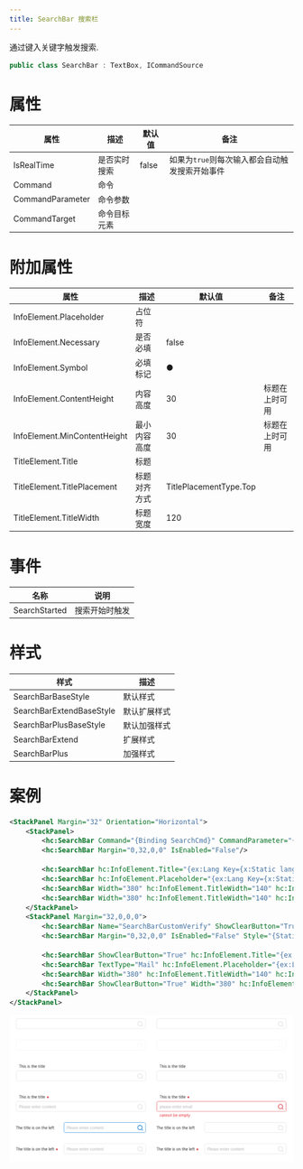 ```yaml
---
title: SearchBar 搜索栏
---
```


通过键入关键字触发搜索.

```cs
public class SearchBar : TextBox, ICommandSource
```

# 属性

|属性|描述|默认值|备注|
|-|-|-|-|
|IsRealTime|是否实时搜索|false|如果为`true`则每次输入都会自动触发搜索开始事件|
|Command|命令|||
|CommandParameter|命令参数|||
|CommandTarget|命令目标元素||||

# 附加属性

|属性|描述|默认值|备注|
|-|-|-|-|
|InfoElement.Placeholder|占位符|||
|InfoElement.Necessary|是否必填|false||
|InfoElement.Symbol|必填标记|●||
|InfoElement.ContentHeight|内容高度|30|标题在上时可用|
|InfoElement.MinContentHeight|最小内容高度|30|标题在上时可用|
|TitleElement.Title|标题|||
|TitleElement.TitlePlacement|标题对齐方式|TitlePlacementType.Top||
|TitleElement.TitleWidth|标题宽度|120|||

# 事件

|名称|说明|
|-|-|
| SearchStarted | 搜索开始时触发 |

# 样式

|样式|描述|
|-|-|
|SearchBarBaseStyle|默认样式|
|SearchBarExtendBaseStyle|默认扩展样式|
|SearchBarPlusBaseStyle|默认加强样式|
|SearchBarExtend|扩展样式|
|SearchBarPlus|加强样式|

# 案例

```xml
<StackPanel Margin="32" Orientation="Horizontal">
    <StackPanel>
        <hc:SearchBar Command="{Binding SearchCmd}" CommandParameter="{Binding Text,RelativeSource={RelativeSource Self}}"/>
        <hc:SearchBar Margin="0,32,0,0" IsEnabled="False"/>

        <hc:SearchBar hc:InfoElement.Title="{ex:Lang Key={x:Static langs:LangKeys.TitleDemoStr1}}" Margin="0,32,0,0" Style="{StaticResource SearchBarExtend}"/>
        <hc:SearchBar hc:InfoElement.Placeholder="{ex:Lang Key={x:Static langs:LangKeys.PlsEnterContent}}" hc:InfoElement.Title="{ex:Lang Key={x:Static langs:LangKeys.TitleDemoStr1}}" Margin="0,32,0,0" hc:InfoElement.Necessary="True" Style="{StaticResource SearchBarExtend}"/>
        <hc:SearchBar Width="380" hc:InfoElement.TitleWidth="140" hc:InfoElement.Placeholder="{ex:Lang Key={x:Static langs:LangKeys.PlsEnterContent}}" hc:InfoElement.TitlePlacement="Left" hc:InfoElement.Title="{ex:Lang Key={x:Static langs:LangKeys.TitleDemoStr3}}" Style="{StaticResource SearchBarExtend}" Margin="0,32,0,0"/>
        <hc:SearchBar Width="380" hc:InfoElement.TitleWidth="140" hc:InfoElement.Placeholder="{ex:Lang Key={x:Static langs:LangKeys.PlsEnterContent}}" hc:InfoElement.TitlePlacement="Left" hc:InfoElement.Title="{ex:Lang Key={x:Static langs:LangKeys.TitleDemoStr3}}" Style="{StaticResource SearchBarExtend}" hc:InfoElement.Necessary="True" Margin="0,32,0,0"/>
    </StackPanel>
    <StackPanel Margin="32,0,0,0">
        <hc:SearchBar Name="SearchBarCustomVerify" ShowClearButton="True" Style="{StaticResource SearchBarPlus}"/>
        <hc:SearchBar Margin="0,32,0,0" IsEnabled="False" Style="{StaticResource SearchBarPlus}"/>

        <hc:SearchBar ShowClearButton="True" hc:InfoElement.Title="{ex:Lang Key={x:Static langs:LangKeys.TitleDemoStr1}}" Margin="0,32,0,0" Style="{StaticResource SearchBarPlus}"/>
        <hc:SearchBar TextType="Mail" hc:InfoElement.Placeholder="{ex:Lang Key={x:Static langs:LangKeys.PlsEnterEmail}}" hc:InfoElement.Title="{ex:Lang Key={x:Static langs:LangKeys.TitleDemoStr1}}" Margin="0,32,0,0" hc:InfoElement.Necessary="True" Style="{StaticResource SearchBarPlus}"/>
        <hc:SearchBar Width="380" hc:InfoElement.TitleWidth="140" hc:InfoElement.TitlePlacement="Left" hc:InfoElement.Title="{ex:Lang Key={x:Static langs:LangKeys.TitleDemoStr3}}" Style="{StaticResource SearchBarPlus}" Margin="0,32,0,0"/>
        <hc:SearchBar ShowClearButton="True" Width="380" hc:InfoElement.TitleWidth="140" hc:InfoElement.Placeholder="{ex:Lang Key={x:Static langs:LangKeys.PlsEnterContent}}" hc:InfoElement.TitlePlacement="Left" hc:InfoElement.Title="{ex:Lang Key={x:Static langs:LangKeys.TitleDemoStr3}}" Style="{StaticResource SearchBarPlus}" hc:InfoElement.Necessary="True" Margin="0,32,0,0"/>
    </StackPanel>
</StackPanel>
```

![SearchBar](https://raw.githubusercontent.com/HandyOrg/HandyOrgResource/master/HandyControl/Resources/SearchBar.png)